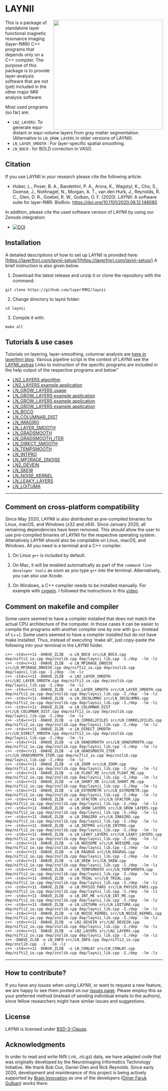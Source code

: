 # LAYNII

<img src="https://layerfmri.files.wordpress.com/2018/01/sensory_motor_grid.png" width=350 align="right" />

This is a package of standalone layer functional magnetic resonance imaging (layer-fMRI) C++ programs that depends only on a C++ compiler. The purpose of this package is to provide layer-analysis software that are not (yet) included in the other major MRI analysis software.

Most used programs (so far) are:
-  `LN2_LAYERS`: To generate equi-distant or equi-volume layers from gray matter segmentation. (Alternative to `LN_GROW_LAYERS` in older versions of LAYNII).
- `LN_LAYER_SMOOTH` : For layer-specific spatial smoothing.
- `LN_BOCO` : for BOLD correction in VASO.

## Citation

If you use LAYNII in your research please cite the following article:

- Huber, L., Poser, B. A., Bandettini, P. A., Arora, K., Wagstyl, K., Cho, S., Goense, J., Nothnagel, N., Morgan, A. T., van den Hurk, J., Reynolds, R. C., Glen, D. R., Goebel, R. W., Gulban, O. F. (2020). LAYNII: A software suite for layer-fMRI. BioRxiv. <https://doi.org/10.1101/2020.06.12.148080>

In addition, please cite the used software version of LAYNII by using our Zenodo integration:
- [![DOI](https://zenodo.org/badge/DOI/10.5281/zenodo.3514297.svg)](https://doi.org/10.5281/zenodo.3514297)


## Installation
A detailed descriptions of how to set up LAYNII is provided here: [https://layerfmri.com/laynii-setup/](https://layerfmri.com/laynii-setup/)
A brief instruction is also given below.

1. Download the latest release and unzip it or clone the repository with the command:
```
git clone https://github.com/layerfMRI/laynii
```

2. Change directory to laynii folder:
```
cd laynii
```

3. Compile it with:
```
make all
```

## Tutorials & use cases

Tutorials on layering, layer-smoothing, columnar analysis are [here in layerfmri blog](https://layerfmri.com/category/code/). Various pipeline script in the context of LAYNII see the [LAYNII_extras](https://github.com/ofgulban/LAYNII_extras) Links to instruction of the specific programs are included in the help output of the respective programs and below"

- [LN2_LAYERS algorithm](https://thingsonthings.org/ln2_layers/)
- [LN2_LAYERS example application](https://layerfmri.com/2020/04/24/equivol/)
- [LN_GROW_LAYERS usage](https://layerfmri.com/2018/03/11/quick-layering/)
- [LN_GROW_LAYERS example application](https://layerfmri.com/2020/04/24/equivol/)
- [LN_GROW_LAYERS example application](https://layerfmri.com/2018/07/19/how-to-convert-any-paper-figure-into-a-layer-profile/)
- [LN_GROW_LAYERS example application](https://layerfmri.com/2018/09/26/columns/)
- [LN_BOCO](https://layerfmri.com/2019/03/22/analysispipeline/)
- [LN_COLUMNAR_DIST](https://layerfmri.com/2018/09/26/columns/)
- [LN_IMAGIRO](https://layerfmri.com/2018/09/26/columns/)
- [LN_LAYER_SMOOTH](https://layerfmri.com/2018/11/03/anatomically-informed-spatial-smoothing/)
- [LN_GRADSMOOTH](https://layerfmri.com/2018/11/03/anatomically-informed-spatial-smoothing/)
- [LN_GRADSMOOTH_ITER](https://layerfmri.com/2018/11/03/anatomically-informed-spatial-smoothing/)
- [LN_DIRECT_SMOOTH](https://layerfmri.com/2018/11/03/anatomically-informed-spatial-smoothing/)
- [LN_TEMPSMOOTH](https://layerfmri.com/2018/11/03/anatomically-informed-spatial-smoothing/)
- [LN_INTPRO](https://layerfmri.com/2019/02/05/intensity-projections-in-laynii/)
- [LN_MP2RAGE_DNOISE](https://layerfmri.com/2019/06/22/mp2rage/)
- [LN2_DEVEIN](https://layerfmri.com/2020/04/02/devein/)
- [LN_SKEW](https://layerfmri.com/2020/04/06/qa/)
- [LN_NOISE_KERNEL](https://layerfmri.com/2020/04/06/qa/)
- [LN_LEAKY_LAYERS](https://layerfmri.com/2020/04/24/equivol/)
- [LN_LOITUMA](https://layerfmri.com/2020/04/24/equivol/)
---
## Comment on cross-platform compatibility
Since May 2020, LAYNII is also distributed as pre-compiled binaries for Linux, macOS, and Windows (x32 and x64).
Since January 2020, all remaining dependencies have been removed. This should allow the user to use pre-compiled binaries of LAYNII for the respective operating system. Altenatively LAYNII should also be compilable on Linux, macOS, and Windows. All you need is a terminal and a C++ compiler.

1. On Linux `g++` is included by default.

2. On Mac, it will be enabled automatically as part of the `command line developer tools` as soon as you type `g++` into the terminal. Alternatively, you can also use Xcode.

3. On Windows, a C++ compiler needs to be installed manually. For example with [cygwin](https://cygwin.com/). I followed the instructions in this [video](https://www.youtube.com/watch?v=DAlS4hF_PbY).

## Comment on makefile and compiler
Some users seemed to have a compiler installed that does not match the actual CPU architecture of the computer. In those cases it can be easier to compile the programs with another compiler one by one with g++ (instead of c++).
Some users seemed to have a compiler installed but do not have make installed. Thus, instead of executing 'make all', just copy-paste the following into your terminal in the LAYNII folder.

```
c++ -std=c++11 -DHAVE_ZLIB  -o LN_BOCO src/LN_BOCO.cpp dep/nifti2_io.cpp dep/znzlib.cpp dep/laynii_lib.cpp -I./dep  -lm -lz
c++ -std=c++11 -DHAVE_ZLIB  -o LN_MP2RAGE_DNOISE src/LN_MP2RAGE_DNOISE.cpp dep/nifti2_io.cpp dep/znzlib.cpp dep/laynii_lib.cpp -I./dep  -lm -lz
c++ -std=c++11 -DHAVE_ZLIB  -o LN2_LAYER_SMOOTH src/LN2_LAYER_SMOOTH.cpp dep/nifti2_io.cpp dep/znzlib.cpp dep/laynii_lib.cpp -I./dep  -lm -lz
c++ -std=c++11 -DHAVE_ZLIB  -o LN_LAYER_SMOOTH src/LN_LAYER_SMOOTH.cpp dep/nifti2_io.cpp dep/znzlib.cpp dep/laynii_lib.cpp -I./dep  -lm -lz
c++ -std=c++11 -DHAVE_ZLIB  -o LN_3DCOLUMNS src/LN_3DCOLUMNS.cpp dep/nifti2_io.cpp dep/znzlib.cpp dep/laynii_lib.cpp -I./dep  -lm -lz
c++ -std=c++11 -DHAVE_ZLIB  -o LN_COLUMNAR_DIST src/LN_COLUMNAR_DIST.cpp dep/nifti2_io.cpp dep/znzlib.cpp dep/laynii_lib.cpp -I./dep  -lm -lz
c++ -std=c++11 -DHAVE_ZLIB  -o LN_CORREL2FILES src/LN_CORREL2FILES.cpp dep/nifti2_io.cpp dep/znzlib.cpp dep/laynii_lib.cpp -I./dep  -lm -lz
c++ -std=c++11 -DHAVE_ZLIB  -o LN_DIRECT_SMOOTH src/LN_DIRECT_SMOOTH.cpp dep/nifti2_io.cpp dep/znzlib.cpp dep/laynii_lib.cpp -I./dep  -lm -lz
c++ -std=c++11 -DHAVE_ZLIB  -o LN_GRADSMOOTH src/LN_GRADSMOOTH.cpp dep/nifti2_io.cpp dep/znzlib.cpp dep/laynii_lib.cpp -I./dep  -lm -lz
c++ -std=c++11 -DHAVE_ZLIB  -o LN_GRADSMOOTH_ITER src/LN_GRADSMOOTH_ITER.cpp dep/nifti2_io.cpp dep/znzlib.cpp dep/laynii_lib.cpp -I./dep  -lm -lz
c++ -std=c++11 -DHAVE_ZLIB  -o LN_ZOOM src/LN_ZOOM.cpp dep/nifti2_io.cpp dep/znzlib.cpp dep/laynii_lib.cpp -I./dep  -lm -lz
c++ -std=c++11 -DHAVE_ZLIB  -o LN_FLOAT_ME src/LN_FLOAT_ME.cpp dep/nifti2_io.cpp dep/znzlib.cpp dep/laynii_lib.cpp -I./dep  -lm -lz
c++ -std=c++11 -DHAVE_ZLIB  -o LN_SHORT_ME src/LN_SHORT_ME.cpp dep/nifti2_io.cpp dep/znzlib.cpp dep/laynii_lib.cpp -I./dep  -lm -lz
c++ -std=c++11 -DHAVE_ZLIB  -o LN_EXTREMETR src/LN_EXTREMETR.cpp dep/nifti2_io.cpp dep/znzlib.cpp dep/laynii_lib.cpp -I./dep  -lm -lz
c++ -std=c++11 -DHAVE_ZLIB  -o LN_GFACTOR src/LN_GFACTOR.cpp dep/nifti2_io.cpp dep/znzlib.cpp dep/laynii_lib.cpp -I./dep  -lm -lz
c++ -std=c++11 -DHAVE_ZLIB  -o LN_GROW_LAYERS src/LN_GROW_LAYERS.cpp dep/nifti2_io.cpp dep/znzlib.cpp dep/laynii_lib.cpp -I./dep  -lm -lz
c++ -std=c++11 -DHAVE_ZLIB  -o LN_IMAGIRO src/LN_IMAGIRO.cpp dep/nifti2_io.cpp dep/znzlib.cpp dep/laynii_lib.cpp -I./dep  -lm -lz
c++ -std=c++11 -DHAVE_ZLIB  -o LN_INTPRO src/LN_INTPRO.cpp dep/nifti2_io.cpp dep/znzlib.cpp dep/laynii_lib.cpp -I./dep  -lm -lz
c++ -std=c++11 -DHAVE_ZLIB  -o LN_LEAKY_LAYERS src/LN_LEAKY_LAYERS.cpp dep/nifti2_io.cpp dep/znzlib.cpp dep/laynii_lib.cpp -I./dep  -lm -lz
c++ -std=c++11 -DHAVE_ZLIB  -o LN_NOISEME src/LN_NOISEME.cpp dep/nifti2_io.cpp dep/znzlib.cpp dep/laynii_lib.cpp -I./dep  -lm -lz
c++ -std=c++11 -DHAVE_ZLIB  -o LN_RAGRUG src/LN_RAGRUG.cpp dep/nifti2_io.cpp dep/znzlib.cpp dep/laynii_lib.cpp -I./dep  -lm -lz
c++ -std=c++11 -DHAVE_ZLIB  -o LN_SKEW src/LN_SKEW.cpp dep/nifti2_io.cpp dep/znzlib.cpp dep/laynii_lib.cpp -I./dep  -lm -lz
c++ -std=c++11 -DHAVE_ZLIB  -o LN_TEMPSMOOTH src/LN_TEMPSMOOTH.cpp dep/nifti2_io.cpp dep/znzlib.cpp dep/laynii_lib.cpp -I./dep  -lm -lz
c++ -std=c++11 -DHAVE_ZLIB  -o LN_TRIAL src/LN_TRIAL.cpp dep/nifti2_io.cpp dep/znzlib.cpp dep/laynii_lib.cpp -I./dep  -lm -lz
c++ -std=c++11 -DHAVE_ZLIB  -o LN_PHYSIO_PARS src/LN_PHYSIO_PARS.cpp dep/nifti2_io.cpp dep/znzlib.cpp dep/laynii_lib.cpp -I./dep  -lm -lz
c++ -std=c++11 -DHAVE_ZLIB  -o LN_INT_ME src/LN_INT_ME.cpp dep/nifti2_io.cpp dep/znzlib.cpp dep/laynii_lib.cpp -I./dep  -lm -lz
c++ -std=c++11 -DHAVE_ZLIB  -o LN_LOITUMA src/LN_LOITUMA.cpp dep/nifti2_io.cpp dep/znzlib.cpp dep/laynii_lib.cpp -I./dep  -lm -lz
c++ -std=c++11 -DHAVE_ZLIB  -o LN_NOISE_KERNEL src/LN_NOISE_KERNEL.cpp dep/nifti2_io.cpp dep/znzlib.cpp dep/laynii_lib.cpp -I./dep  -lm -lz
c++ -std=c++11 -DHAVE_ZLIB  -o LN2_DEVEIN src/LN2_DEVEIN.cpp dep/nifti2_io.cpp dep/znzlib.cpp dep/laynii_lib.cpp -I./dep  -lm -lz
c++ -std=c++11 -DHAVE_ZLIB  -o LN2_LAYERS src/LN2_LAYERS.cpp dep/nifti2_io.cpp dep/znzlib.cpp dep/laynii_lib.cpp -I./dep  -lm -lz
c++ -DHAVE_ZLIB -o LN_INFO src/LN_INFO.cpp dep/nifti2_io.cpp dep/znzlib.cpp  -I  -lm -lz
c++ -std=c++11 -DHAVE_ZLIB  -o LN_CONLAY src/LN_CONLAY.cpp dep/nifti2_io.cpp dep/znzlib.cpp dep/laynii_lib.cpp -I./dep  -lm -lz

```
---
## How to contribute?
If you have any issues when using LAYNII, or want to request a new feature, we are happy to see them posted on our [issues page](https://github.com/layerfMRI/LAYNII/issues). Please employ this as your preferred method (instead of sending individual emails to the authors), since fellow researchers might have similar issues and suggestions.

## License
LAYNII is licensed under [BSD-3-Clause](https://opensource.org/licenses/BSD-3-Clause).

## Acknowledgments
In order to read and write Nifti (.nii, .nii.gz) data, we have adapted code that was originally developed by the Neuroimaging Informatics Technology Initiative. We thank Bob Cox, Daniel Glen and Rick Reynolds. Since early 2020, development and maintenance of this project is being actively supported by [Brain Innovation](https://www.brainvoyager.com/) as one of the developers ([Omer Faruk Gulban](https://github.com/ofgulban)) works there.
